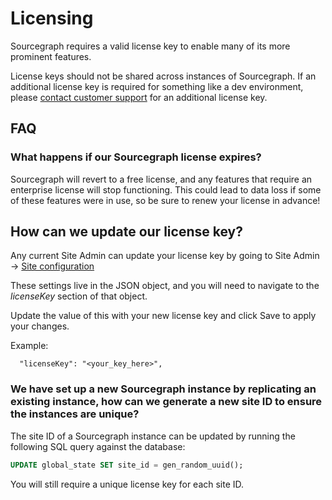 # Licensing

Sourcegraph requires a valid license key to enable many of its more prominent features.

License keys should not be shared across instances of Sourcegraph. If an additional license key is required for something like a dev environment, please [contact customer support](https://about.sourcegraph.com/contact) for an additional license key.

## FAQ

### What happens if our Sourcegraph license expires?

Sourcegraph will revert to a free license, and any features that require an enterprise license will stop functioning. This could lead to data loss if some of these features were in use, so be sure to renew your license in advance!

## How can we update our license key?

Any current Site Admin can update your license key by going to Site Admin -> [Site configuration](../config/site_config.md)

These settings live in the JSON object, and you will need to navigate to the _licenseKey_ section of that object.

Update the value of this with your new license key and click Save to apply your changes.

Example:
```
  "licenseKey": "<your_key_here>",
```

### We have set up a new Sourcegraph instance by replicating an existing instance, how can we generate a new site ID to ensure the instances are unique?

The site ID of a Sourcegraph instance can be updated by running the following SQL query against the database:

```sql
UPDATE global_state SET site_id = gen_random_uuid();
```

You will still require a unique license key for each site ID.

